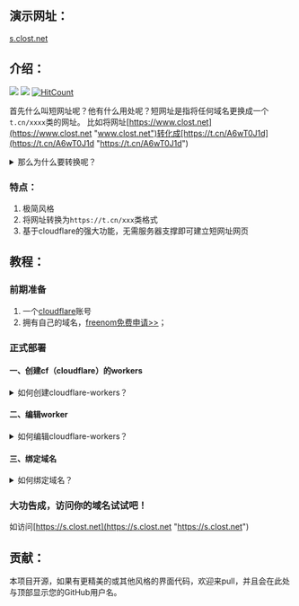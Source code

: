 ## 演示网址：
[s.clost.net](https://s.clost.net "s.clost.net")

## 介绍：
[![](https://img.shields.io/badge/短网址-极简风格-orange?link=https://s.clost.net)](https://github.com/Closty/duanwangzhi)
[![](https://img.shields.io/badge/by-%E7%93%B6%E5%AD%90-green?link=https://www.clost.net)](https://www.clost.net/default/513.html)
[![HitCount](http://hits.dwyl.com/closty/duanwangzhi.svg)](http://hits.dwyl.com/closty/duanwangzhi)

首先什么叫短网址呢？他有什么用处呢？短网址是指将任何域名更换成一个`t.cn/xxxx`类的网址。
比如将网址[https://www.clost.net](https://www.clost.net "www.clost.net")转化成[https://t.cn/A6wT0J1d](https://t.cn/A6wT0J1d "https://t.cn/A6wT0J1d")

   <details>
   <summary> 那么为什么要转换呢？</summary>
   一方面，直观来说可以将网址变短，比如分享微信的链接，一大串字符会限制你文章字数；另一方面，可以防红，比如你在你的qq分享你的网站，分享过多会导致腾讯    检测并封除域名便会被显示已被拦截等字样，别人以后就只能复制到你的网址在浏览器打开而不能直接在qq内点开。用短网址就可以很好的防止这一点发生。
   其实市面上有很多网址缩短源码，但都不够简洁，且需要服务器支撑。如果你喜欢极简风格那就来对了！   
   
   </details>

### 特点：
1. 极简风格
1. 将网址转换为`https://t.cn/xxx`类格式
1. 基于cloudflare的强大功能，无需服务器支撑即可建立短网址网页

## 教程：
### 前期准备
1. 一个[cloudflare](http://cloudflare.com)账号
1. 拥有自己的域名，[freenom免费申请>>](http://freenom.com "免费申请>>")；

### 正式部署
#### 一、创建cf（cloudflare）的workers
<details>
<summary> 如何创建cloudflare-workers？</summary>
1.进入cloudflare首页 http://cloudflare.com ,点击进入workers
   
![6010332F-D475-4589-9B0A-19975E67C6EB.png](https://cdn.jsdelivr.net/gh/closty/tuchuang/usr/uploads/2020/04/853632551.png)<br>
2.点击创建worker
![429F89D4-6A33-4B0E-9FEB-03F61974214A.png](https://cdn.jsdelivr.net/gh/closty/tuchuang/usr/uploads/2020/04/1774752214.png)
<br>
</details>


#### 二、编辑worker
<details>
<summary> 如何编辑cloudflare-workers？</summary>
在脚本框内填入本项目中以html结尾的代码 https://github.com/Closty/duanwangzhi/blob/master/短网址代码.html ；打开后将其中的所有代码复制并粘贴填入cf-worker的编辑框中。
  
如图所示

![填入代码](https://cdn.jsdelivr.net/gh/closty/tuchuang/usr/uploads/2020/04/2327643990.png)<br>

这时候便可以访问你的worker，只不过域名不是自定义的。不过也可以使用了。地址便是上图代码上侧的地址，如这是我的worker地址。[https://s.clost.workers.dev](https://s.clost.workers.dev "https://s.clost.workers.dev")<br>
</details>


#### 三、绑定域名
<details>
<summary> 如何绑定域名？</summary>
1.你需要先将你的域名指定任意一个IP地址，但是必须开启默认的代理模式（黄色的云朵图标点亮状态）。然后点击保存。
   
![指定任意一个IP地址并开启代理](https://cdn.jsdelivr.net/gh/closty/tuchuang/usr/uploads/2020/04/1617973151.png)<br>

2.进入workers界面，添加路由

![3224A31E-4D2E-4E4D-8D75-CC13EE6E5796.png](https://cdn.jsdelivr.net/gh/closty/tuchuang/usr/uploads/2020/04/2818873198.png)<br>
3.添加路由，域名处填写`https://你的域名/*`（注意`/*`两个符号务必加上）,worker选择你刚刚创建的worker

![CA8840DA-3830-42FF-A9C2-FE5937B90A21.png](https://cdn.jsdelivr.net/gh/closty/tuchuang/usr/uploads/2020/04/2887380108.png)<br>
</details>


### 大功告成，访问你的域名试试吧！<br>
如访问[https://s.clost.net](https://s.clost.net "https://s.clost.net")

## 贡献：
本项目开源，如果有更精美的或其他风格的界面代码，欢迎来pull，并且会在此处与顶部显示您的GitHub用户名。
